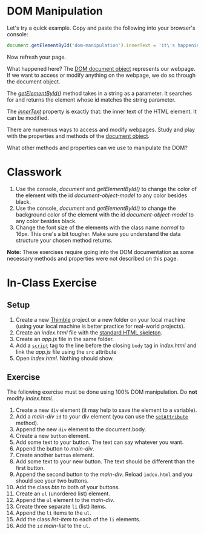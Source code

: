 # DOM Manipulation
Let's try a quick example.  Copy and paste the following into your browser's console:
```javascript
document.getElementById('dom-manipulation').innerText = 'it\'s happening!';
```
Now refresh your page.

What happened here?  The [DOM document object](https://www.w3schools.com/js/js_htmldom_document.asp) represents our webpage.
If we want to access or modify anything on the webpage, we do so through the document object.

The [*getElementById()*](https://developer.mozilla.org/en-US/docs/Web/API/Document/getElementById) method takes in a string as a parameter.  It searches for and returns the element whose id matches the string parameter.

The [*innerText*](https://developer.mozilla.org/en-US/docs/Web/API/Node/innerText) property is exactly that: the inner text of the HTML element.  It can be modified.

There are numerous ways to access and modify webpages.
Study and play with the properties and methods of the [document object](https://www.w3schools.com/js/js_htmldom_document.asp).

What other methods and properties can we use to manipulate the DOM?

# Classwork
1. Use the console, *document* and *getElementById()* to change the color of the element with the id *document-object-model* to any color besides black.
2. Use the console, *document* and *getElementById()* to change the background color of the element with the id *document-object-model* to any color besides black.
3. Change the font size of the elements with the class name *normal* to 16px.  This one's a bit tougher.  Make sure you understand the data structure your chosen method returns.

**Note:** These exercises require going into the DOM documentation as some necessary methods and properties were not described on this page.

# In-Class Exercise
## Setup

1. Create a new [Thimble](https://thimble.mozilla.org/en-US/) project or a new folder on your local machine (using your local machine is better practice for real-world projects).
2. Create an *index.html* file with the [standard HTML skeleton](http://webdev-gitbook-aryanj-nyc.c9users.io:8080/html/basics.html#standard-html-skeleton).
3. Create an *app.js* file in the same folder.
4. Add a [`script`](https://www.w3schools.com/tags/tag_script.asp) tag to the line before the closing `body` tag in *index.html* and link the *app.js* file using the `src` attribute
5. Open *index.html*.  Nothing should show.


## Exercise
The following exercise must be done using 100% DOM manipulation. Do **not** modify *index.html*.
1. Create a new `div` element (it may help to save the element to a variable).
2. Add a *main-div* `id` to your div element (you can use the [`setAttribute`](http://www.w3schools.com/jsref/met_element_setattribute.asp) method).
3. Append the new `div` element to the document.body.
4. Create a new `button` element.
5. Add some text to your button. The text can say whatever you want.
6. Append the button to *main-div*.
7. Create another `button` element.
8. Add some text to your new button. The text should be different than the first button.
9. Append the second button to the *main-div*. Reload `index.html` and you should see your two buttons.
10. Add the class *btn* to both of your buttons.
11. Create an `ul` (unordered list) element.
12. Append the `ul` element to the *main-div*.
13. Create three separate `li` (list) items.
14. Append the `li` items to the `ul`.
15. Add the class *list-item* to each of the `li` elements.
16. Add the `id` *main-list* to the `ul`.
